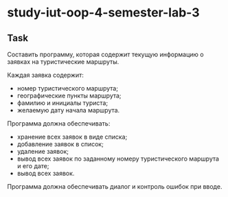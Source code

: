 # study-iut-oop-4-semester-lab-3
## Task
Составить программу, которая содержит текущую
информацию о заявках на туристические маршруты.

Каждая заявка содержит:

* номер туристического маршрута;
* географические пункты маршрута;
* фамилию и инициалы туриста;
* желаемую дату начала маршрута.

Программа должна обеспечивать:

* хранение всех заявок в виде списка;
* добавление заявок в список;
* удаление заявок;
* вывод всех заявок по заданному номеру туристического маршрута и
его дате;
* вывод всех заявок.

Программа должна обеспечивать диалог и контроль ошибок при вводе.
